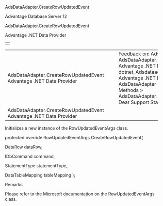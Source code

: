 AdsDataAdapter.CreateRowUpdatedEvent




Advantage Database Server 12  

AdsDataAdapter.CreateRowUpdatedEvent

Advantage .NET Data Provider

|  |
| --- |
|  |

|  |  |  |  |  |
| --- | --- | --- | --- | --- |
| AdsDataAdapter.CreateRowUpdatedEvent  Advantage .NET Data Provider |  |  | Feedback on: Advantage Database Server 12 - AdsDataAdapter.CreateRowUpdatedEvent Advantage .NET Data Provider dotnet\_Adsdataadapter\_createrowupdatedevent Advantage .NET Data Provider > AdsDataAdapter Class > AdsDataAdapter Methods > AdsDataAdapter.CreateRowUpdatedEvent / Dear Support Staff, |  |
| AdsDataAdapter.CreateRowUpdatedEvent  Advantage .NET Data Provider |  |  |  |  |

Initializes a new instance of the RowUpdatedEventArgs class.

protected override RowUpdatedEventArgs CreateRowUpdatedEvent(

DataRow dataRow,

IDbCommand command,

StatementType statementType,

DataTableMapping tableMapping );

Remarks

Please refer to the Microsoft documentation on the RowUpdatedEventArgs class.